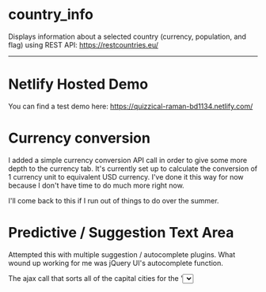 # country_info

Displays information about a selected country (currency, population, and flag) using REST API: https://restcountries.eu/
<hr> 

# Netlify Hosted Demo

You can find a test demo here: https://quizzical-raman-bd1134.netlify.com/

# Currency conversion

I added a simple currency conversion API call in order to give some more depth to the currency tab. It's currently set up to calculate the conversion of 1 currency unit to equivalent USD currency. I've done it this way for now because I don't have time to do much more right now. 

I'll come back to this if I run out of things to do over the summer. 


# Predictive / Suggestion Text Area

Attempted this with multiple suggestion / autocomplete plugins. What wound up working for me was jQuery UI's autocomplete function. 

The ajax call that sorts all of the capital cities for the '<select>' field also populates a JS object array. This object array is used as the source for suggestions and parsing for the .autocomplete function for countries. 


